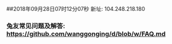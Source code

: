 ##2018年09月28日07时12分07秒 新址: 104.248.218.180
### 兔友常见问题及解答: https://github.com/wanggonging/d/blob/w/FAQ.md
